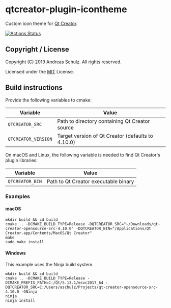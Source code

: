 # qtcreator-plugin-icontheme

Custom icon theme for [Qt Creator](http://qt-project.org/wiki/Category:Tools::QtCreator).


[![Actions Status](https://github.com/Longhanks/qtcreator-plugin-icontheme/workflows/Continuous%20Integration/badge.svg)](https://github.com/Longhanks/qtcreator-plugin-icontheme/actions)

## Copyright / License

Copyright (C) 2019 Andreas Schulz. All rights reserved.

Licensed under the [MIT](https://github.com/Longhanks/qtcreator-plugin-icontheme/blob/master/LICENSE) License.

## Build instructions

Provide the following variables to cmake:

| Variable            | Value                                             |
| ------------------- | ------------------------------------------------- |
| `QTCREATOR_SRC`     | Path to directory containing Qt Creator source    |
| `QTCREATOR_VERSION` | Target version of Qt Creator (defaults to 4.10.0) |

On macOS and Linux, the following variable is needed to find Qt Creator's plugin libraries:

| Variable            | Value                                             |
| ------------------- | ------------------------------------------------- |
| `QTCREATOR_BIN`     | Path to Qt Creator executable binary              |

### Examples

#### macOS

```
mkdir build && cd build
cmake .. -DCMAKE_BUILD_TYPE=Release -DQTCREATOR_SRC="~/Downloads/qt-creator-opensource-src-4.10.0" -DQTCREATOR_BIN="/Applications/Qt Creator.app/Contents/MacOS/Qt Creator"
make
sudo make install
```

#### Windows

This example uses the Ninja build system.

```
mkdir build && cd build
cmake .. -DCMAKE_BUILD_TYPE=Release -DCMAKE_PREFIX_PATH=C:/Qt/5.13.1/msvc2017_64 -DQTCREATOR_SRC=C:/Users/aschulz/Projects/qt-creator-opensource-src-4.10.0 -GNinja
ninja
ninja install
```
